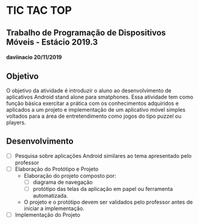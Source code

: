 # TIC TAC TOP
## Trabalho de Programação de Dispositivos Móveis - Estácio 2019.3
#### daviinacio 20/11/2019

## Objetivo
O objetivo da atividade é introduzir o aluno ao desenvolvimento de aplicativos Android
stand alone para smatphones. Essa atividade tem como função básica exercitar a prática
com os conhecimentos adquiridos e aplicados a um projeto e implementação de um
aplicativo móvel simples voltados para a área de entretendimento como jogos do tipo
puzzel ou players.

## Desenvolvimento
- [ ] Pesquisa sobre aplicações Android similares ao tema apresentado pelo professor
- [ ] Elaboração do Protótipo e Projeto
    - Elaboração do projeto composto por:
        - [ ] diagrama de navegação
        - [ ] protótipo das telas da aplicação em papel ou ferramenta automatizada.
    - O projeto e o protótipo devem ser validados pelo professor antes de iniciar a implementação.
- [ ] Implementação do Projeto
